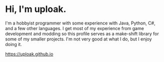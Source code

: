 # Hi, I'm uploak.

I'm a hobbyist programmer with some experience with Java, Python, C#, and a few other languages. I get most of my experience from game development and modding so this profile serves as a make-shift library for some of my smaller projects. I'm not very good at what I do, but I enjoy doing it. 

https://uploak.github.io

